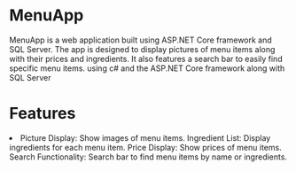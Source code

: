 <h1>MenuApp</h1>
MenuApp is a web application built using ASP.NET Core framework and SQL Server. The app is designed to display pictures of menu items along with their prices and ingredients. It also features a search bar to easily find specific menu items.
using c# and the ASP.NET Core framework along with SQL Server
<h1>Features</h1>
<li>
Picture Display: Show images of menu items.
Ingredient List: Display ingredients for each menu item.
Price Display: Show prices of menu items.
Search Functionality: Search bar to find menu items by name or ingredients.
</li>
